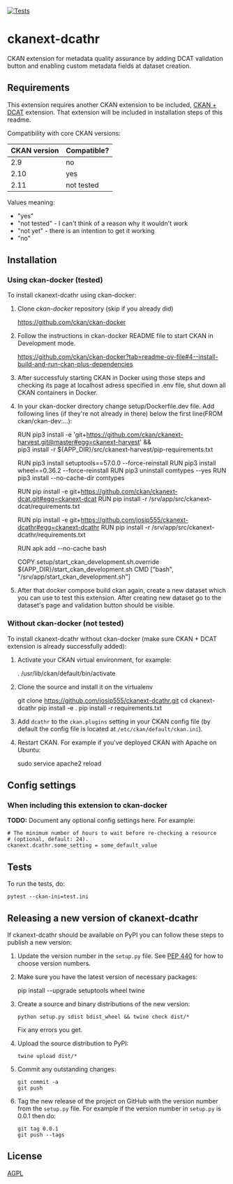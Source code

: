 [![Tests](https://github.com/josip555/ckanext-dcathr/workflows/Tests/badge.svg?branch=main)](https://github.com/josip555/ckanext-dcathr/actions)

# ckanext-dcathr

CKAN extension for metadata quality assurance by adding DCAT validation button and enabling custom metadata fields at dataset creation.

## Requirements

This extension requires another CKAN extension to be included, [CKAN + DCAT](https://github.com/ckan/ckanext-dcat) extension. That extension will be included in installation steps of this readme.

Compatibility with core CKAN versions:

| CKAN version    | Compatible?   |
| --------------- | ------------- |
| 2.9             | no            |
| 2.10            | yes           |
| 2.11            | not tested    |

Values meaning:

* "yes"
* "not tested" - I can't think of a reason why it wouldn't work
* "not yet" - there is an intention to get it working
* "no"


## Installation

### Using ckan-docker (tested)

To install ckanext-dcathr using ckan-docker:

1. Clone _ckan-docker_ repository (skip if you already did)

    https://github.com/ckan/ckan-docker

2. Follow the instructions in ckan-docker README file to start CKAN in Development mode. 

    https://github.com/ckan/ckan-docker?tab=readme-ov-file#4--install-build-and-run-ckan-plus-dependencies

3. After successfuly starting CKAN in Docker using those steps and checking its page at localhost adress specified in .env file, shut down all CKAN containers in Docker.

4. In your ckan-docker directory change setup/Dockerfile.dev file. Add following lines (if they're not already in there) below the first line(FROM ckan/ckan-dev:...):

    RUN pip3 install -e 'git+https://github.com/ckan/ckanext-harvest.git@master#egg=ckanext-harvest' && \
        pip3 install -r ${APP_DIR}/src/ckanext-harvest/pip-requirements.txt
    
    RUN  pip3 install setuptools==57.0.0 --force-reinstall
    RUN  pip3 install wheel==0.36.2 --force-reinstall
    RUN  pip3 uninstall comtypes --yes
    RUN  pip3 install --no-cache-dir comtypes

    RUN pip install -e git+https://github.com/ckan/ckanext-dcat.git#egg=ckanext-dcat
    RUN pip install -r /srv/app/src/ckanext-dcat/requirements.txt

    RUN pip install -e git+https://github.com/josip555/ckanext-dcathr#egg=ckanext-dcathr
    RUN pip install -r /srv/app/src/ckanext-dcathr/requirements.txt

    RUN apk add --no-cache bash

    COPY setup/start_ckan_development.sh.override ${APP_DIR}/start_ckan_development.sh
    CMD ["bash", "/srv/app/start_ckan_development.sh"]

5. After that docker compose build ckan again, create a new dataset which you can use to test this extension. After creating new dataset go to the dataset's page and validation button should be visible. 

### Without ckan-docker (not tested)

To install ckanext-dcathr without ckan-docker (make sure CKAN + DCAT extension is already successfully added):

1. Activate your CKAN virtual environment, for example:

     . /usr/lib/ckan/default/bin/activate

2. Clone the source and install it on the virtualenv

    git clone https://github.com/josip555/ckanext-dcathr.git
    cd ckanext-dcathr
    pip install -e .
	pip install -r requirements.txt

3. Add `dcathr` to the `ckan.plugins` setting in your CKAN
   config file (by default the config file is located at
   `/etc/ckan/default/ckan.ini`).

4. Restart CKAN. For example if you've deployed CKAN with Apache on Ubuntu:

     sudo service apache2 reload


## Config settings

### When including this extension to ckan-docker

**TODO:** Document any optional config settings here. For example:

	# The minimum number of hours to wait before re-checking a resource
	# (optional, default: 24).
	ckanext.dcathr.some_setting = some_default_value


## Tests

To run the tests, do:

    pytest --ckan-ini=test.ini


## Releasing a new version of ckanext-dcathr

If ckanext-dcathr should be available on PyPI you can follow these steps to publish a new version:

1. Update the version number in the `setup.py` file. See [PEP 440](http://legacy.python.org/dev/peps/pep-0440/#public-version-identifiers) for how to choose version numbers.

2. Make sure you have the latest version of necessary packages:

    pip install --upgrade setuptools wheel twine

3. Create a source and binary distributions of the new version:

       python setup.py sdist bdist_wheel && twine check dist/*

   Fix any errors you get.

4. Upload the source distribution to PyPI:

       twine upload dist/*

5. Commit any outstanding changes:

       git commit -a
       git push

6. Tag the new release of the project on GitHub with the version number from
   the `setup.py` file. For example if the version number in `setup.py` is
   0.0.1 then do:

       git tag 0.0.1
       git push --tags

## License

[AGPL](https://www.gnu.org/licenses/agpl-3.0.en.html)
